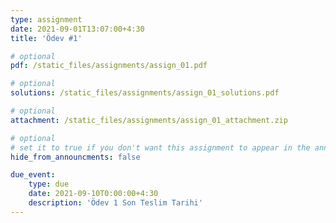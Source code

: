 ```yaml
---
type: assignment
date: 2021-09-01T13:07:00+4:30
title: 'Ödev #1' 

# optional 
pdf: /static_files/assignments/assign_01.pdf

# optional
solutions: /static_files/assignments/assign_01_solutions.pdf

# optional
attachment: /static_files/assignments/assign_01_attachment.zip

# optional
# set it to true if you don't want this assignment to appear in the announcements section
hide_from_announcments: false

due_event: 
    type: due
    date: 2021-09-10T0:00:00+4:30
    description: 'Ödev 1 Son Teslim Tarihi'
---
```

<!-- Other additional contents using markdown -->
